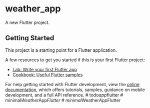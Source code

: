 # weather_app

A new Flutter project.

## Getting Started

This project is a starting point for a Flutter application.

A few resources to get you started if this is your first Flutter project:

- [Lab: Write your first Flutter app](https://docs.flutter.dev/get-started/codelab)
- [Cookbook: Useful Flutter samples](https://docs.flutter.dev/cookbook)

For help getting started with Flutter development, view the
[online documentation](https://docs.flutter.dev/), which offers tutorials,
samples, guidance on mobile development, and a full API reference.
#   t o d o _ a p p _ f l u t t e r  
 #   m i n i m a l _ W e a t h e r _ A p p _ F l u t t e r  
 #   m i n i m a l _ W e a t h e r _ A p p _ F l u t t e r  
 